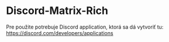 # Discord-Matrix-Rich
Pre použite potrebuje Discord application, ktorá sa dá vytvoriť tu: https://discord.com/developers/applications
